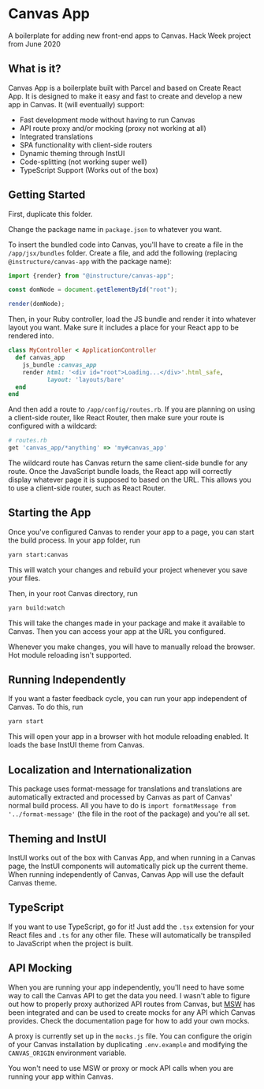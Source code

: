 # Canvas App

A boilerplate for adding new front-end apps to Canvas. Hack Week project from
June 2020

## What is it?

Canvas App is a boilerplate built with Parcel and based on Create React App. It
is designed to make it easy and fast to create and develop a new app in Canvas.
It (will eventually) support:

- Fast development mode without having to run Canvas
- API route proxy and/or mocking (proxy not working at all)
- Integrated translations
- SPA functionality with client-side routers
- Dynamic theming through InstUI
- Code-splitting (not working super well)
- TypeScript Support (Works out of the box)

## Getting Started

First, duplicate this folder.

Change the package name in `package.json` to whatever you want.

To insert the bundled code into Canvas, you'll have to create a file in the
`/app/jsx/bundles` folder. Create a file, and add the following (replacing
`@instructure/canvas-app` with the package name):

```js
import {render} from "@instructure/canvas-app";

const domNode = document.getElementById("root");

render(domNode);
```

Then, in your Ruby controller, load the JS bundle and render it into whatever
layout you want. Make sure it includes a place for your React app to be rendered
into.

```ruby
class MyController < ApplicationController
  def canvas_app
    js_bundle :canvas_app
    render html: '<div id="root">Loading...</div>'.html_safe,
           layout: 'layouts/bare'
  end
end
```

And then add a route to `/app/config/routes.rb`. If you are planning on using a
client-side router, like React Router, then make sure your route is configured
with a wildcard:

```rb
# routes.rb
get 'canvas_app/*anything' => 'my#canvas_app'
```

The wildcard route has Canvas return the same client-side bundle for any route.
Once the JavaScript bundle loads, the React app will correctly display whatever
page it is supposed to based on the URL. This allows you to use a client-side
router, such as React Router.

## Starting the App

Once you've configured Canvas to render your app to a page, you can start the
build process. In your app folder, run

```bash
yarn start:canvas
```

This will watch your changes and rebuild your project whenever you save your
files.

Then, in your root Canvas directory, run

```bash
yarn build:watch
```

This will take the changes made in your package and make it available to Canvas.
Then you can access your app at the URL you configured.

Whenever you make changes, you will have to manually reload the browser. Hot
module reloading isn't supported.

## Running Independently

If you want a faster feedback cycle, you can run your app independent of Canvas.
To do this, run

```bash
yarn start
```

This will open your app in a browser with hot module reloading enabled. It loads
the base InstUI theme from Canvas.

## Localization and Internationalization

This package uses format-message for translations and translations are
automatically extracted and processed by Canvas as part of Canvas' normal build
process. All you have to do is `import formatMessage from '../format-message'`
(the file in the root of the package) and you're all set.

## Theming and InstUI

InstUI works out of the box with Canvas App, and when running in a Canvas page,
the InstUI components will automatically pick up the current theme. When running
independently of Canvas, Canvas App will use the default Canvas theme.

## TypeScript

If you want to use TypeScript, go for it! Just add the `.tsx` extension for your
React files and `.ts` for any other file. These will automatically be transpiled
to JavaScript when the project is built.

## API Mocking

When you are running your app independently, you'll need to have some way to
call the Canvas API to get the data you need. I wasn't able to figure out how to
properly proxy authorized API routes from Canvas, but [MSW](https://mswjs.io)
has been integrated and can be used to create mocks for any API which Canvas
provides. Check the documentation page for how to add your own mocks.

A proxy is currently set up in the `mocks.js` file. You can configure the origin
of your Canvas installation by duplicating `.env.example` and modifying the
`CANVAS_ORIGIN` environment variable.

You won't need to use MSW or proxy or mock API calls when you are running your
app within Canvas.
